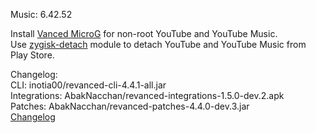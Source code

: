 Music: 6.42.52  

Install [Vanced MicroG](https://github.com/TeamVanced/VancedMicroG/releases) for non-root YouTube and YouTube Music.  
Use [zygisk-detach](https://github.com/j-hc/zygisk-detach) module to detach YouTube and YouTube Music from Play Store.  

Changelog:  
CLI: inotia00/revanced-cli-4.4.1-all.jar  
Integrations: AbakNacchan/revanced-integrations-1.5.0-dev.2.apk  
Patches: AbakNacchan/revanced-patches-4.4.0-dev.3.jar  
[Changelog](https://github.com/AbakNacchan/ReVanced-patches/releases/tag/vdev.3)  
